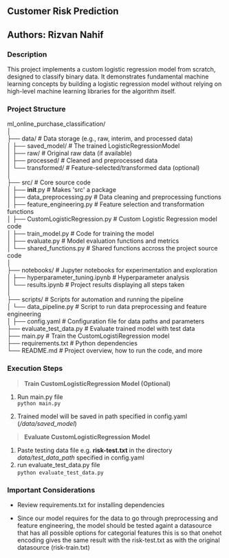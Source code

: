 
## Customer Risk Prediction
## Authors: Rizvan Nahif
### Description

This project implements a custom logistic regression model from scratch, designed to classify binary data.
It demonstrates fundamental machine learning concepts by building a logistic regression model without relying on high-level machine learning libraries for the algorithm itself.

### Project Structure

ml_online_purchase_classification/  
│  
├── data/                              # Data storage (e.g., raw, interim, and processed data)  
│   ├── saved_model/                   # The trained LogisticRegressionModel  
│   ├── raw/                           # Original raw data (if available)  
│   ├── processed/                     # Cleaned and preprocessed data  
│   └── transformed/                   # Feature-selected/transformed data (optional)  
│  
├── src/                               # Core source code  
│   ├── __init__.py                    # Makes 'src' a package  
│   ├── data_preprocessing.py          # Data cleaning and preprocessing functions  
│   ├── feature_engineering.py         # Feature selection and transformation functions  
│   ├── CustomLogisticRegression.py    # Custom Logistic Regression model code  
│   ├── train_model.py                 # Code for training the model  
│   ├── evaluate.py                    # Model evaluation functions and metrics  
│   └── shared_functions.py            # Shared functions accross the project source code  
│  
├── notebooks/                         # Jupyter notebooks for experimentation and exploration  
│   ├── hyperparameter_tuning.ipynb    # Hyperparameter analysis  
│   └── results.ipynb                  # Project results displaying all steps taken  
│  
├── scripts/                           # Scripts for automation and running the pipeline   
│   └── data_pipeline.py               # Script to run data preprocessing and feature engineering  
│
├── config.yaml                        # Configuration file for data paths and parameters  
├── evaluate_test_data.py              # Evaluate trained model with test data   
├── main.py                            # Train the CustomLogistiRegression model  
├── requirements.txt                   # Python dependencies  
└── README.md                          # Project overview, how to run the code, and more  


### Execution Steps  
> <b>Train CustomLogisticRegression Model (Optional)</b>  

1. Run main.py file  
`python main.py`  

2. Trained model will be saved in path specified in config.yaml (_/data/saved_model_)  

> <b>Evaluate CustomLogisticRegression Model</b>  

1. Paste testing data file e.g. <b>risk-test.txt</b> in the directory _data/test_data_path_ specified in config.yaml  
2. run evaluate_test_data.py file  
`python evaluate_test_data.py`  

### Important Considerations  

* Review requirements.txt for installing dependencies

* Since our model requires for the data to go through preprocessing and feature engineering, 
the model should be tested againt a datasource that has all possible options for categorial features
this is so that onehot encoding gives the same result with the risk-test.txt as with 
the original datasource (risk-train.txt)


